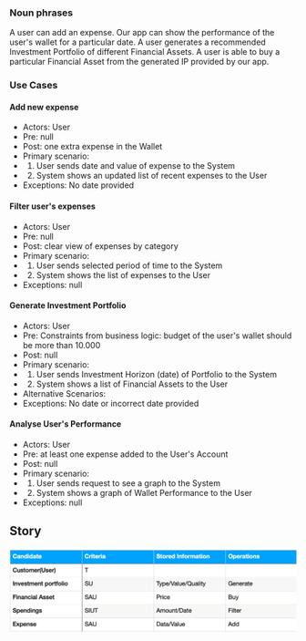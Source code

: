 

### Noun phrases
A user can add an expense.
Our app can show the performance of the user's wallet for a particular date.
A user generates a recommended Investment Portfolio of different Financial Assets.
A user is able to buy a particular Financial Asset from the generated IP provided by our app.

### Use Cases
#### Add new expense
* Actors: User
* Pre: null
* Post: one extra expense in the Wallet
* Primary scenario:
* 1. User sends date and value of expense to the System
* 2. System shows an updated list of recent expenses to the User
* Exceptions: No date provided
#### Filter user's expenses
* Actors: User
* Pre: null
* Post: clear view of expenses by category
* Primary scenario:
* 1. User sends selected period of time to the System
* 2. System shows the list of expenses to the User
* Exceptions: null
#### Generate Investment Portfolio
* Actors: User
* Pre: Constraints from business logic: budget of the user's wallet should be more than 10.000
* Post: null
* Primary scenario:
* 1. User sends Investment Horizon (date) of Portfolio to the System
* 2. System shows a list of Financial Assets to the User
* Alternative Scenarios:
* Exceptions: No date or incorrect date provided
#### Analyse User's Performance
* Actors: User
* Pre: at least one expense added to the User's Account
* Post: null
* Primary scenario:
* 1. User sends request to see a graph to the System
* 2. System shows a graph of Wallet Performance to the User
* Exceptions: null

## Story
![Alt text](story.png?raw=true "Story map")
